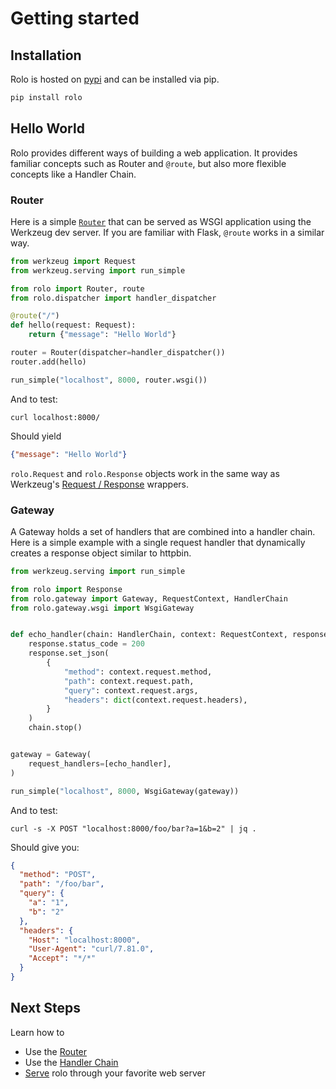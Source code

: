 Getting started
===============

## Installation

Rolo is hosted on [pypi](https://pypi.org/project/rolo/) and can be installed via pip.

```sh
pip install rolo
```

## Hello World

Rolo provides different ways of building a web application.
It provides familiar concepts such as Router and `@route`, but also more flexible concepts like a Handler Chain.

### Router

Here is a simple [`Router`](router.md) that can be served as WSGI application using the Werkzeug dev server.
If you are familiar with Flask, `@route` works in a similar way.

```python
from werkzeug import Request
from werkzeug.serving import run_simple

from rolo import Router, route
from rolo.dispatcher import handler_dispatcher

@route("/")
def hello(request: Request):
    return {"message": "Hello World"}

router = Router(dispatcher=handler_dispatcher())
router.add(hello)

run_simple("localhost", 8000, router.wsgi())
```

And to test:
```console
curl localhost:8000/
```
Should yield
```json
{"message": "Hello World"}
```

`rolo.Request` and `rolo.Response` objects work in the same way as Werkzeug's [Request / Response](https://werkzeug.palletsprojects.com/en/latest/wrappers/) wrappers.

### Gateway

A Gateway holds a set of handlers that are combined into a handler chain.
Here is a simple example with a single request handler that dynamically creates a response object similar to httpbin.

```python
from werkzeug.serving import run_simple

from rolo import Response
from rolo.gateway import Gateway, RequestContext, HandlerChain
from rolo.gateway.wsgi import WsgiGateway


def echo_handler(chain: HandlerChain, context: RequestContext, response: Response):
    response.status_code = 200
    response.set_json(
        {
            "method": context.request.method,
            "path": context.request.path,
            "query": context.request.args,
            "headers": dict(context.request.headers),
        }
    )
    chain.stop()


gateway = Gateway(
    request_handlers=[echo_handler],
)

run_simple("localhost", 8000, WsgiGateway(gateway))
```

And to test:
```console
curl -s -X POST "localhost:8000/foo/bar?a=1&b=2" | jq .
```
Should give you:
```json
{
  "method": "POST",
  "path": "/foo/bar",
  "query": {
    "a": "1",
    "b": "2"
  },
  "headers": {
    "Host": "localhost:8000",
    "User-Agent": "curl/7.81.0",
    "Accept": "*/*"
  }
}
```

## Next Steps

Learn how to
* Use the [Router](router.md)
* Use the [Handler Chain](handler_chain.md)
* [Serve](serving.md) rolo through your favorite web server
